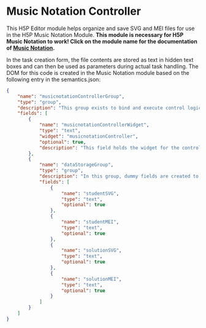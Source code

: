 # Music Notation Controller

This H5P Editor module helps organize and save SVG and MEI files for use in the H5P Music Notation Module.
**This module is necessary for H5P Music Notation to work! Click on the module name for the documentation of [Music Notation](https://github.com/H5P-MusicNotation/H5P-MusicNotation).**

In the task creation form, the file contents are stored as text in hidden text boxes and can then be used as parameters during actual task handling. 
The DOM for this code is created in the Music Notation module based on the following entry in the semantics.json:

```json
{
    "name": "musicnotationControllerGroup",
    "type": "group",
    "description": "This group exists to bind and execute control logic for the task creation of the MusicNotation package. This group will be visually hidden.",
    "fields": [
        {
            "name": "musicnotationControllerWidget",
            "type": "text",
            "widget": "musicnotationController",
            "optional": true,
            "description": "This field holds the widget for the controller logic."
        },
        {
            "name": "dataStorageGroup",
            "type": "group",
            "description": "In this group, dummy fields are created to transfer additional data from content creation to content view.",
            "fields": [
                {
                    "name": "studentSVG",
                    "type": "text",
                    "optional": true
                },
                {
                    "name": "studentMEI",
                    "type": "text",
                    "optional": true
                },
                {
                    "name": "solutionSVG",
                    "type": "text",
                    "optional": true
                },
                {
                    "name": "solutionMEI",
                    "type": "text",
                    "optional": true
                }
            ]
        }
    ]
}
```